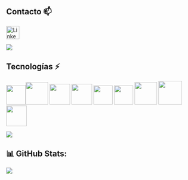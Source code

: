 ## Contacto :mailbox:
<a href="https://www.linkedin.com/in/alexis-munoz-fullstack-dev/" target="_blank"><img alt="LinkedIn" src="https://img.shields.io/badge/linkedin-%230077B5.svg?&style=for-the-badge&logo=linkedin&logoColor=white" height="35px" target="_blank"/></a>

[![](https://visitcount.itsvg.in/api?id=alexismunoz1&icon=0&color=0)](https://visitcount.itsvg.in)

## Tecnologías :zap:

<img src="https://upload.wikimedia.org/wikipedia/commons/thumb/4/4c/Typescript_logo_2020.svg/640px-Typescript_logo_2020.svg.png" width="52px"><img src="https://upload.wikimedia.org/wikipedia/commons/thumb/4/47/React.svg/512px-React.svg.png" width="60px">
<img src="https://cdn.icon-icons.com/icons2/2148/PNG/512/nextjs_icon_132160.png" width="55px">
<img src="https://www.styled-components.com/atom.png" width="55px">
<img src="https://bestofjs.org/logos/recoil.svg" height="51px">
<img src="https://cdn.worldvectorlogo.com/logos/nodejs-icon.svg" width="51px"> 
<img src="https://cdn.icon-icons.com/icons2/2699/PNG/512/expressjs_logo_icon_169185.png" width="60px"> <img src="https://cdn.icon-icons.com/icons2/2107/PNG/512/file_type_firebase_icon_130606.png" width="63px">
<img src="https://cdn.worldvectorlogo.com/logos/postgresql.svg" width="55px">

[![](https://visitcount.itsvg.in/api?id=alexismunoz1&icon=0&color=0)](https://visitcount.itsvg.in)

## 📊 GitHub Stats:

![](https://github-readme-stats.vercel.app/api/top-langs/?username=alexismunoz1&theme=dark&hide_border=false&include_all_commits=true&count_private=true&layout=compact)
